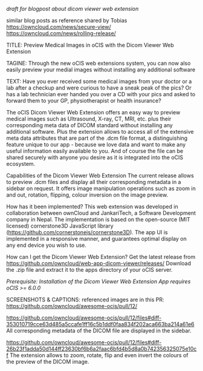 _draft for blogpost about dicom viewer web extension_

similar blog posts as reference shared by Tobias
https://owncloud.com/news/secure-view/
https://owncloud.com/news/rolling-release/



TITLE:
Preview Medical Images in oCIS with the Dicom Viewer Web Extension

TAGINE:
Through the new oCIS web extensions system, you can now also easily preview your medial images without installing any additional software

TEXT:
Have you ever received some medical images from your doctor or a lab after a checkup and were curious to have a sneak peak of the pics? Or has a lab technician ever handed you over a CD with your pics and asked to forward them to your GP, physiotherapist or health insurance?

The oCIS Dicom Viewer Web Extension offers an easy way to preview medical images such as Ultrasound, X-ray, CT, MRI, etc. plus their corresponding meta data of DICOM standard without installing any additional software. Plus the extension allows to access all of the extensive meta data attributes that are part of the .dcm file format, a distinguishing feature unique to our app - because we love data and want to make any useful information easily available to you. And of course the file can be shared securely with anyone you desire as it is integrated into the oCIS ecosystem.

Capabilities of the Dicom Viewer Web Extension
The current release allows to preview .dcm files and display all their corresponding metadata in a sidebar on request. It offers image manipulation operations such as zoom in and out, rotation, flipping, colour inversion on the image preview.

How has it been implemented?
This web extension was developed in collaboration between ownCloud and JankariTech, a Software Development company in Nepal. The implementation is based on the open-source (MIT licensed) cornerstone3D JavaScript library (https://github.com/cornerstonejs/cornerstone3D). The app UI is implemented in a responsive manner, and guarantees optimal display on any end device you wish to use.

How can I get the Dicom Viewer Web Extension?
Get the latest release from https://github.com/owncloud/web-app-dicom-viewer/releases/
Download the .zip file and extract it to the apps directory of your oCIS server.

_Prerequisite: Installation of the Dicom Viewer Web Extension App requires oCIS >= 6.0.0_

SCREENSHOTS & CAPTIONS:
referenced images are in this PR: https://github.com/owncloud/awesome-ocis/pull/12/

https://github.com/owncloud/awesome-ocis/pull/12/files#diff-353010719cce63d485a5ccafe1ff16c5b1ddf0faa834f202aca663ba214a61e6
All corresponding metadata of the DICOM file are displayed in the sidebar.

https://github.com/owncloud/awesome-ocis/pull/12/files#diff-26b23f1adda50d144ff23630bf6b6a2faac6bfd4b5d8a0b742356325075e10cf
The extension allows to zoom, rotate, flip and even invert the colours of the preview of the DICOM image.
